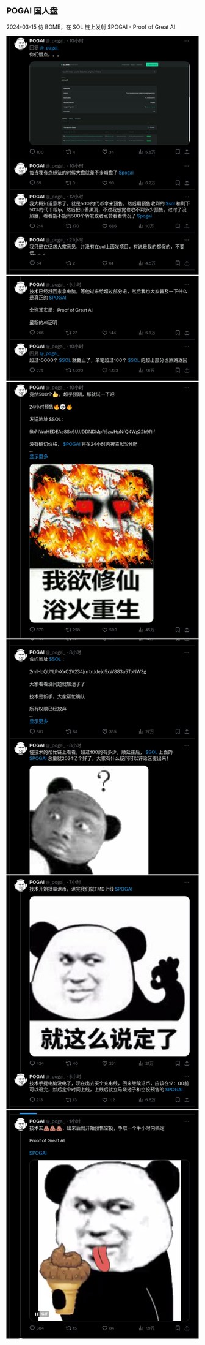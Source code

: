 ## POGAI 国人盘

2024-03-15 仿 BOME，在 SOL 链上发射 $POGAI - Proof of Great AI

<img width="600" src="./pogai1.png"/>
<img width="600" src="./pogai2.png"/>
<img width="600" src="./pogai3.png"/>
<img width="600" src="./pogai4.png"/>
<img width="600" src="./pogai5.png"/>
<img width="600" src="./pogai6.png"/>
